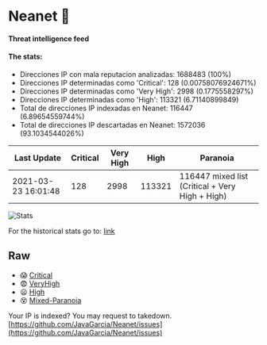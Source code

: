 # Neanet :hocho:
#### Threat intelligence feed
#### The stats:

- Direcciones IP con mala reputacion analizadas: 1688483 (100%)
- Direcciones IP determinadas como 'Critical':  128 (0.00758076924671%)
- Direcciones IP determinadas como 'Very High':  2998 (0.1775558297%)
- Direcciones IP determinadas como 'High':  113321 (6.71140899849)
- Total de direcciones IP indexadas en Neanet:  116447 (6.89654559744%)
- Total de direcciones IP descartadas en Neanet:  1572036 (93.1034544026%)

| Last Update | Critical | Very High | High | Paranoia |
| --- | --- | --- | --- | --- |
| 2021-03-23 16:01:48 | 128 | 2998 | 113321 | 116447 mixed list (Critical + Very High + High)|

![Stats](https://docs.google.com/spreadsheets/d/e/2PACX-1vSnaNMIXVabIpDJjufMlzH7poXnshF3mgd8Is1g9ytUEzVsP5my4Trn8f-xkoLLQ38xpL3HtmUexLo6/pubchart?oid=501124687&format=image)

For the historical stats go to: [link](/stats.csv)
## Raw
- :scream: [Critical](https://raw.githubusercontent.com/JavaGarcia/Neanet/master/blacklists/neanet_critical.txt)
- :fearful: [VeryHigh](https://raw.githubusercontent.com/JavaGarcia/Neanet/master/blacklists/neanet_veryHigh.txtt)
- :frowning: [High](https://raw.githubusercontent.com/JavaGarcia/Neanet/master/blacklists/neanet_high.txt)
- :dizzy_face: [Mixed-Paranoia](https://raw.githubusercontent.com/JavaGarcia/Neanet/master/blacklists/neanet_all.txt)


Your IP is indexed? You may request to takedown. [https://github.com/JavaGarcia/Neanet/issues](https://github.com/JavaGarcia/Neanet/issues)




















































































































































































































































































































































































































































































































































































































































































































































































































































































































































































































































































































































































































































































































































































































































































































































































































































































































































































































































































































































































































































































































































































































































































































































































































































































































































































































































































































































































































































































































































































































































































































































































































































































































































































































































































































































































































































































































































































































































































































































































































































































































































































































































































































































































































































































































































































































































































































































































































































































































































































































































































































































































































































































